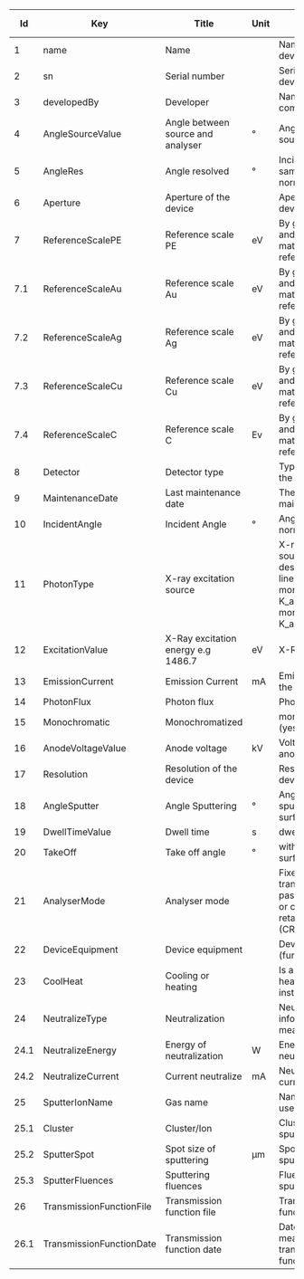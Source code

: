 |Id  |  Key                   | Title                  | Unit | Description                                               | Type    | Occ | Allowed values |
|---- | -------------------    | -----------------------| ---- | ----------------------------------------------------------| ------- | -------- | ------------- |
| 1 | name                   | Name                   |   | Name of the XPS device                                    | string  | 1     |               |
| 2 | sn                     | Serial number          |   | Serial number of the device                               | string  | 0-1    |               |
| 3 | developedBy            | Developer              |   | Name of the company                                       | string  | 1     |               |
| 4 | AngleSourceValue       | Angle between source and analyser |  ° | Angle between source and analyser           | number  | 1     |               |
|5| AngleRes| Angle resolved|°|Incident angle of sample holder to normal|string|0|  |
| 6 | Aperture               | Aperture of the device |   | Aperture of the device                                    | string  | 1     |               | 
| 7| ReferenceScalePE      | Reference scale PE |  eV | By giving position and FWHM of a ref material at a reference PE          | number  | 1     |               |
| 7.1 | ReferenceScaleAu      | Reference scale Au  |  eV | By giving position and FWHM of a ref material at a reference Au          | number  | 1     |               |
| 7.2 | ReferenceScaleAg       | Reference scale Ag  |  eV | By giving position and FWHM of a ref material at a reference Ag           | number  | 1     |               |
| 7.3 | ReferenceScaleCu      | Reference scale Cu  |  eV | By giving position and FWHM of a ref material at a reference Cu           | number  | 1     |               |
| 7.4 | ReferenceScaleC       | Reference scale C  |  Ev | By giving position and FWHM of a ref material at a reference C          | number  | 1     |               |
| 8 | Detector               | Detector type          |   | Type and name of the detector                             | string  | 1     |               |
| 9 | MaintenanceDate        | Last maintenance date  |   | The date date of maintenance                              | string  | 1     |               |
| 10 | IncidentAngle          | Incident Angle         | °  | Angle to surface normal                               | number  | 1     |               |
| 11 | PhotonType             | X-ray excitation source |  | X-ray excitation source and with description of the line e.g. Al K_alpha monochromatic/ Al K_alphanon-monochromatic/Mg K_alpha  | string  | 1     | |
| 12 | ExcitationValue        | X-Ray excitation energy e.g 1486.7 |eV | X-Ray                                                 | number  | 1     |         |
| 13 | EmissionCurrent|Emission Current|mA| Emission current of the source|number|1||
|14|PhotonFlux|Photon flux||Photon flux|string|1||
| 15 | Monochromatic          | Monochromatized        |   | monochromatization (yes/no)                               | boolean | 1     |            |
| 16|AnodeVoltageValue|Anode voltage|kV|Voltage at the anode|number|true|15 keV|
|17 | Resolution             | Resolution of the device |  | Resolution for device                                   | number  | 1     |               |
| 18 | AngleSputter           | Angle Sputtering       |  ° | Angle between sputter beam and surface normal          | number  | 1     |               |
| 19 | DwellTimeValue         | Dwell time             |  s | dwell time                                             | number  | 1     |               |
| 20 | TakeOff                | Take off angle         |  ° | with respect to surface normal                         | number  | 1     |               |
| 21 | AnalyserMode           | Analyser mode          |   | Fixed analyser transmission/ Fixed pass energy (FAT) or constant retardation ratio (CRR) |string |1   |          |
| 22 | DeviceEquipment        | Device equipment       |   | Device equipment (further sources)                        | string  | 0-1    |               |
| 23 | CoolHeat               | Cooling or heating     |   | Is a cooling or heating system installed                  | string | 0-1    |               |
|24|NeutralizeType|Neutralization||Neutralization information during measurement|string|1|
|24.1|NeutralizeEnergy|Energy of neutralization|W|Energy of neutralization|number|1|
|24.2|NeutralizeCurrent|Current neutralize|mA|Neutralization current|number|1|
|25|SputterIonName|Gas name||Name of the gas used for sputtering|string|1|Ar, He|
|25.1|Cluster|Cluster/Ion||Cluster or ion sputtering|string|1|
|25.2|SputterSpot|Spot size of sputtering|µm|Spot size of the sputtering |number|1|
|25.3|SputterFluences|Sputtering fluences||Fluences during sputtering|number|1|
|26|TransmissionFunctionFile|Transmission function file||Transmission function file name|string|1|
|26.1|TransmissionFunctionDate|Transmission function date||Date of the measured transmission function|string|1|
